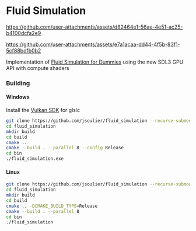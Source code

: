 # Fluid Simulation

https://github.com/user-attachments/assets/d82464e1-56ae-4e51-ac25-b4100dcfa2e9

https://github.com/user-attachments/assets/e7a1acaa-dd44-4f5b-83f1-5cf88bdfb0b2

Implementation of [Fluid Simulation for Dummies](https://mikeash.com/pyblog/fluid-simulation-for-dummies.html) using the new SDL3 GPU API with compute shaders

### Building

#### Windows

Install the [Vulkan SDK](https://www.lunarg.com/vulkan-sdk/) for glslc

```bash
git clone https://github.com/jsoulier/fluid_simulation --recurse-submodules
cd fluid_simulation
mkdir build
cd build
cmake ..
cmake --build . --parallel 8 --config Release
cd bin
./fluid_simulation.exe
```

#### Linux

```bash
git clone https://github.com/jsoulier/fluid_simulation --recurse-submodules
cd fluid_simulation
mkdir build
cd build
cmake .. -DCMAKE_BUILD_TYPE=Release
cmake --build . --parallel 8
cd bin
./fluid_simulation
```
